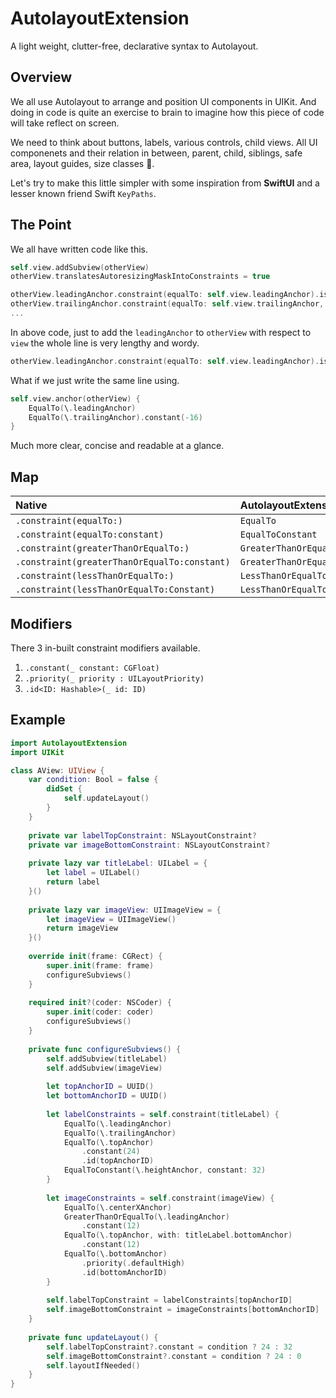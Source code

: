 # AutolayoutExtension

A light weight, clutter-free, declarative syntax to Autolayout.

## Overview

We all use Autolayout to arrange and position UI components in UIKit. And doing in code is quite an exercise to brain to imagine how this piece of code will take reflect on screen.

We need to think about buttons, labels, various controls, child views. All UI componenets and their relation in between, parent, child, siblings, safe area, layout guides, size classes 🤯.

Let's try to make this little simpler with some inspiration from **SwiftUI** and a lesser known friend Swift `KeyPaths`.

## The Point
We all have written code like this.

```swift
self.view.addSubview(otherView)
otherView.translatesAutoresizingMaskIntoConstraints = true

otherView.leadingAnchor.constraint(equalTo: self.view.leadingAnchor).isActive = true
otherView.trailingAnchor.constraint(equalTo: self.view.trailingAnchor, constant: -16).isActive = true
...
```

In above code, just to add the `leadingAnchor` to `otherView` with respect to `view` the whole line is very lengthy and wordy.

```swift
otherView.leadingAnchor.constraint(equalTo: self.view.leadingAnchor).isActive = true
```

What if we just write the same line using.
```swift
self.view.anchor(otherView) {
    EqualTo(\.leadingAnchor)
    EqualTo(\.trailingAnchor).constant(-16)
}
```
Much more clear, concise and readable at a glance.

## Map

| Native | AutolayoutExtension | Anchor Type | 
| :---- | :----------------- | :---------- |
| `.constraint(equalTo:)` | ``EqualTo`` | `NSLayoutAnchor<Axis>` |
| `.constraint(equalTo:constant)` | ``EqualToConstant`` | `NSLayoutDimension` |
| `.constraint(greaterThanOrEqualTo:)` | ``GreaterThanOrEqualTo`` | `NSLayoutAnchor<Axis>` |
| `.constraint(greaterThanOrEqualTo:constant)` | ``GreaterThanOrEqualToConstant`` | `NSLayoutDimension` | 
| `.constraint(lessThanOrEqualTo:)` | ``LessThanOrEqualTo`` |`NSLayoutAnchor<Axis>` |
| `.constraint(lessThanOrEqualTo:Constant)` | ``LessThanOrEqualToConstant`` | `NSLayoutDimension` |

## Modifiers
There 3 in-built constraint modifiers available. 

1. `.constant(_ constant: CGFloat)`
2. `.priority(_ priority : UILayoutPriority)`
3. `.id<ID: Hashable>(_ id: ID)`

## Example

```swift
import AutolayoutExtension
import UIKit

class AView: UIView {
    var condition: Bool = false {
        didSet {
            self.updateLayout()
        }
    }
    
    private var labelTopConstraint: NSLayoutConstraint?
    private var imageBottomConstraint: NSLayoutConstraint?
    
    private lazy var titleLabel: UILabel = {
        let label = UILabel()
        return label
    }()
    
    private lazy var imageView: UIImageView = {
        let imageView = UIImageView()
        return imageView
    }()
    
    override init(frame: CGRect) {
        super.init(frame: frame)
        configureSubviews()
    }
    
    required init?(coder: NSCoder) {
        super.init(coder: coder)
        configureSubviews()
    }
    
    private func configureSubviews() {
        self.addSubview(titleLabel)
        self.addSubview(imageView)
        
        let topAnchorID = UUID()
        let bottomAnchorID = UUID()
        
        let labelConstraints = self.constraint(titleLabel) {
            EqualTo(\.leadingAnchor)
            EqualTo(\.trailingAnchor)
            EqualTo(\.topAnchor)
                .constant(24)
                .id(topAnchorID)
            EqualToConstant(\.heightAnchor, constant: 32)
        }
        
        let imageConstraints = self.constraint(imageView) {
            EqualTo(\.centerXAnchor)
            GreaterThanOrEqualTo(\.leadingAnchor)
                .constant(12)
            EqualTo(\.topAnchor, with: titleLabel.bottomAnchor)
                .constant(12)
            EqualTo(\.bottomAnchor)
                .priority(.defaultHigh)
                .id(bottomAnchorID)
        }
        
        self.labelTopConstraint = labelConstraints[topAnchorID]
        self.imageBottomConstraint = imageConstraints[bottomAnchorID]
    }
    
    private func updateLayout() {
        self.labelTopConstraint?.constant = condition ? 24 : 32
        self.imageBottomConstraint?.constant = condition ? 24 : 0
        self.layoutIfNeeded()
    }
}
```
